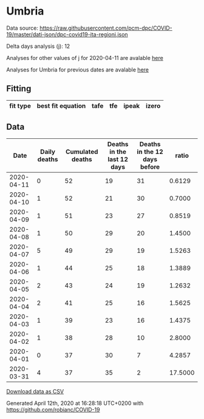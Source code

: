 # Umbria

Data source: https://raw.githubusercontent.com/pcm-dpc/COVID-19/master/dati-json/dpc-covid19-ita-regioni.json

Delta days analysis (j): 12

Analyses for other values of j for 2020-04-11 are avalable [here](../README.md)

Analyses for Umbria for previous dates are avalable [here](../../README.md)

## Fitting 
|fit type|best fit equation|tafe|tfe|ipeak|izero|
|-------|-----|--------|------|---|---|

## Data
|Date|Daily deaths|Cumulated deaths|Deaths in the last 12 days|Deaths in the 12 days before|ratio|
|----|----------|-----------|-------|--------------------|-----|
|2020-04-11|0|52|19|31|0.6129|
|2020-04-10|1|52|21|30|0.7000|
|2020-04-09|1|51|23|27|0.8519|
|2020-04-08|1|50|29|20|1.4500|
|2020-04-07|5|49|29|19|1.5263|
|2020-04-06|1|44|25|18|1.3889|
|2020-04-05|2|43|24|19|1.2632|
|2020-04-04|2|41|25|16|1.5625|
|2020-04-03|1|39|23|16|1.4375|
|2020-04-02|1|38|28|10|2.8000|
|2020-04-01|0|37|30|7|4.2857|
|2020-03-31|4|37|35|2|17.5000|

[Download data as CSV](COVID-19_umbria_j12_2020-04-11.csv)

Generated April 12th, 2020 at 16:28:18 UTC+0200 with https://github.com/robianc/COVID-19
